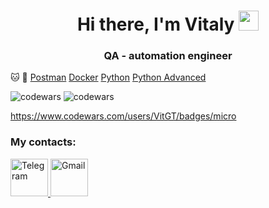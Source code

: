 <h1 align="center">Hi there, I'm Vitaly
<img src="https://github.com/blackcater/blackcater/raw/main/images/Hi.gif" height="32"/></h1>
<h3 align="center">QA - automation engineer</h3>

:cat:
:dog:
[Postman](https://stepik.org/cert/2213783?lang=en)
[Docker](https://stepik.org/cert/2167949?lang=en)
[Python](https://stepik.org/cert/2134325?lang=en)
[Python Advanced](https://stepik.org/cert/2155031?lang=en)

![codewars](https://www.codewars.com/users/VitGT/badges/large)
![codewars](https://www.codewars.com/users/VitGT/badges/micro)

https://www.codewars.com/users/VitGT/badges/micro
### My contacts:
<div id="badges">
  <a href="https://t.me/vitclub">
    <img src="https://td-odegda.ru/images/logo/telegram2.png" height="60" alt="Telegram"/>
  </a>
  <a href="mailto:aonefan@gmail.com">
    <img src="https://www.citypng.com/public/uploads/preview/-11597283135pwufcfsb09.png" height="60" alt="Gmail"/>
  </a>
</div>
